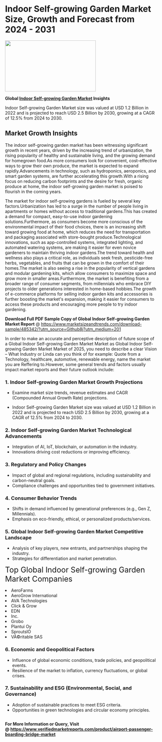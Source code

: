 <H1>Indoor Self-growing Garden Market Size, Growth and Forecast from 2024 - 2031</H1><img class="aligncenter size-medium wp-image-584254" src="https://thirdeyenews.in/wp-content/uploads/2024/09/Global-Market-Research-300x168.jpeg" alt="" width="300" height="168" /><p><strong>Global&nbsp;<a href="https://www.marketsizeandtrends.com/download-sample/485342/?utm_source=Github8j?utm_medium=201">Indoor Self-growing Garden Market</a> Insights</strong></p><p>Indoor Self-growing Garden Market size was valued at USD 1.2 Billion in 2022 and is projected to reach USD 2.5 Billion by 2030, growing at a CAGR of 12.5% from 2024 to 2030.</p><p><h2>Market Growth Insights</h2> <p>The indoor self-growing garden market has been witnessing significant growth in recent years, driven by the increasing trend of urbanization, the rising popularity of healthy and sustainable living, and the growing demand for homegrown food.As more consumers look for convenient, cost-effective ways to grow their own produce, the market is expected to expand rapidly.Advancements in technology, such as hydroponics, aeroponics, and smart garden systems, are further accelerating this growth.With a rising focus on reducing carbon footprints and the desire for fresh, organic produce at home, the indoor self-growing garden market is poised to flourish in the coming years.</p> <p>The market for indoor self-growing gardens is fueled by several key factors.Urbanization has led to a surge in the number of people living in apartments or homes without access to traditional gardens.This has created a demand for compact, easy-to-use indoor gardening solutions.Furthermore, as consumers become more conscious of the environmental impact of their food choices, there is an increasing shift toward growing food at home, which reduces the need for transportation and packaging associated with store-bought produce.Technological innovations, such as app-controlled systems, integrated lighting, and automated watering systems, are making it easier for even novice gardeners to maintain thriving indoor gardens.The trend toward health and wellness also plays a critical role, as individuals seek fresh, pesticide-free herbs, vegetables, and fruits that can be grown in the comfort of their homes.The market is also seeing a rise in the popularity of vertical gardens and modular gardening kits, which allow consumers to maximize space and grow more in smaller areas.Furthermore, the market is benefiting from a broader range of consumer segments, from millennials who embrace DIY projects to older generations interested in home-based hobbies.The growth of e-commerce platforms for selling indoor garden kits and accessories is further boosting the market's expansion, making it easier for consumers to access these products and encouraging more people to try indoor gardening.<p><span class=""><strong>Download Full PDF Sample Copy of Global Indoor Self-growing Garden Market Report</strong> @ <a href="https://www.marketsizeandtrends.com/download-sample/485342/?utm_source=Github8j?utm_medium=201" target="_blank">https://www.marketsizeandtrends.com/download-sample/485342/?utm_source=Github8j?utm_medium=201</a></span></p><p>In order to make an accurate and perceptive description of future scope of a Global&nbsp;Indoor Self-growing Garden Market Market as Global&nbsp;Indoor Self-growing Garden Market Market of 2025, you need to describe a clear Vision &ndash; What Industry or Linda can you think of for example: Quote from a Technology, healthcare, automotive, renewable energy, name the market you are Reffering to.However, some general trends and factors usually impact market reports and their future outlook include:</p><h3>1.&nbsp;<strong>Indoor Self-growing Garden Market Growth Projections</strong></h3><ul><li>Examine market size trends, revenue estimates and CAGR (Compounded Annual Growth Rate) projections.</li><li><p>Indoor Self-growing Garden Market size was valued at USD 1.2 Billion in 2022 and is projected to reach USD 2.5 Billion by 2030, growing at a CAGR of 12.5% from 2024 to 2030.</p></li></ul><h3>2.&nbsp;<strong>Indoor Self-growing Garden Market Technological Advancements</strong></h3><ul><li>Integration of AI, IoT, blockchain, or automation in the industry.</li><li>Innovations driving cost reductions or improving efficiency.</li></ul><h3>3.&nbsp;<strong>Regulatory and Policy Changes</strong></h3><ul><li>Impact of global and regional regulations, including sustainability and carbon-neutral goals.</li><li>Compliance challenges and opportunities tied to government initiatives.</li></ul><h3>4.&nbsp;<strong>Consumer Behavior Trends</strong></h3><ul><li>Shifts in demand influenced by generational preferences (e.g., Gen Z, Millennials).</li><li>Emphasis on eco-friendly, ethical, or personalized products/services.</li></ul><h3>5.&nbsp;<strong>Global Indoor Self-growing Garden Market Competitive Landscape</strong></h3><ul><li>Analysis of key players, new entrants, and partnerships shaping the industry.</li><li>Strategies for differentiation and market penetration.</li></ul><p data-pm-slice="1 1 []"><span style="color: inherit; font-family: inherit; font-size: 25px;">Top Global Indoor Self-growing Garden Market Companies</span></p><div class="" data-test-id=""><p><li>AeroFarms</li><li> AeroGrow International</li><li> AVA Technologies</li><li> Click & Grow</li><li> EDN</li><li> Inc.</li><li> Grobo</li><li> Plantui Oy</li><li> SproutsIO</li><li> VÃ©ritable SAS</li></p></div><h3>6.&nbsp;<strong>Economic and Geopolitical Factors</strong></h3><ul><li>Influence of global economic conditions, trade policies, and geopolitical events.</li><li>Resilience of the market to inflation, currency fluctuations, or global crises.</li></ul><h3>7.&nbsp;<strong>Sustainability and ESG (Environmental, Social, and Governance)</strong></h3><ul><li>Adoption of sustainable practices to meet ESG criteria.</li><li>Opportunities in green technologies and circular economy principles.</li></ul><h2><strong style="font-size: 14px;">For More Information or Query, Visit @&nbsp;</strong><a style="background-color: #ffffff; font-size: 14px;" href="https://www.marketsizeandtrends.com/report/indoor-self-growing-garden-market/" target="_blank">https://www.verifiedmarketreports.com/product/airport-passenger-boarding-bridge-market</a></h2>